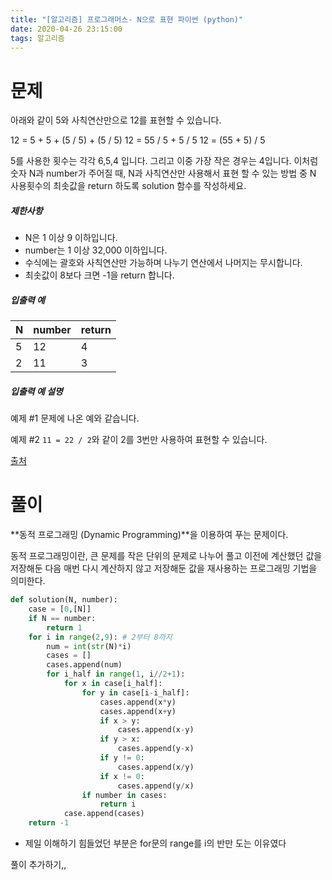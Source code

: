 ```yaml
---
title: "[알고리즘] 프로그래머스- N으로 표현 파이썬 (python)"
date: 2020-04-26 23:15:00
tags: 알고리즘
---
```


# 문제

아래와 같이 5와 사칙연산만으로 12를 표현할 수 있습니다.

12 = 5 + 5 + (5 / 5) + (5 / 5)
12 = 55 / 5 + 5 / 5
12 = (55 + 5) / 5

5를 사용한 횟수는 각각 6,5,4 입니다. 그리고 이중 가장 작은 경우는 4입니다.
이처럼 숫자 N과 number가 주어질 때, N과 사칙연산만 사용해서 표현 할 수 있는 방법 중 N 사용횟수의 최솟값을 return 하도록 solution 함수를 작성하세요.

##### 제한사항

- N은 1 이상 9 이하입니다.
- number는 1 이상 32,000 이하입니다.
- 수식에는 괄호와 사칙연산만 가능하며 나누기 연산에서 나머지는 무시합니다.
- 최솟값이 8보다 크면 -1을 return 합니다.

##### 입출력 예

| N    | number | return |
| ---- | ------ | ------ |
| 5    | 12     | 4      |
| 2    | 11     | 3      |

##### 입출력 예 설명

예제 #1
문제에 나온 예와 같습니다.

예제 #2
`11 = 22 / 2`와 같이 2를 3번만 사용하여 표현할 수 있습니다.

[출처](https://www.oi.edu.pl/old/php/show.php?ac=e181413&module=show&file=zadania/oi6/monocyfr)

# 풀이

**동적 프로그래밍 (Dynamic Programming)**을 이용하여 푸는 문제이다.

동적 프로그래밍이란, 큰 문제를 작은 단위의 문제로 나누어 풀고 이전에 계산했던 값을 저장해둔 다음 매번 다시 계산하지 않고 저장해둔 값을 재사용하는 프로그래밍 기법을 의미한다.



```python
def solution(N, number):
    case = [0,[N]]
    if N == number: 
        return 1
    for i in range(2,9): # 2부터 8까지
        num = int(str(N)*i)
        cases = []
        cases.append(num)
        for i_half in range(1, i//2+1):
            for x in case[i_half]: 
                for y in case[i-i_half]: 
                    cases.append(x*y)
                    cases.append(x+y)
                    if x > y:
                        cases.append(x-y)
                    if y > x:
                        cases.append(y-x)
                    if y != 0:
                        cases.append(x/y)
                    if x != 0:
                        cases.append(y/x)
                if number in cases:
                    return i
            case.append(cases)
    return -1
```

* 제일 이해하기 힘들었던 부분은 for문의 range를 i의 반만 도는 이유였다 



풀이 추가하기,, 